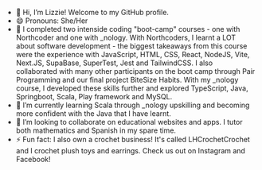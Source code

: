 - 👋 Hi, I’m Lizzie! Welcome to my GitHub profile.
- 😄 Pronouns: She/Her
- :100: I completed two intenside coding "boot-camp" courses - one with Northcoder and one with _nology. With Northcoders, I learnt a LOT about software development - the biggest takeaways from this course were the experience with JavaScript, HTML, CSS, React, NodeJS, Vite, Next.JS, SupaBase, SuperTest, Jest and TailwindCSS. I also collaborated with many other participants on the boot camp through Pair Programming and our final project BiteSize Habits. With my _nology course, I developed these skills further and explored TypeScript, Java, Springboot, Scala, Play framework and MySQL. 
- 🌱 I’m currently learning Scala through _nology upskilling and becoming more confident with the Java that I have learnt. 
- 💞️ I’m looking to collaborate on educational websites and apps. I tutor both mathematics and Spanish in my spare time. 
- ⚡ Fun fact: I also own a crochet business! It's called LHCrochetCrochet and I crochet plush toys and earrings. Check us out on Instagram and Facebook!
